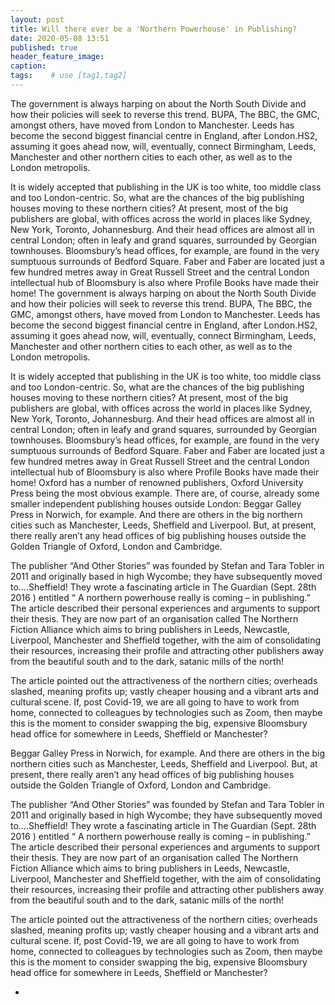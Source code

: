 ```yaml
---
layout: post
title: Will there ever be a 'Northern Powerhouse' in Publishing?
date: 2020-05-08 13:51
published: true
header_feature_image:
caption:
tags:    # use [tag1,tag2]
---
```


The government is always harping on about the North South Divide and how their policies will seek to reverse this trend. BUPA, The BBC, the GMC, amongst others, have moved from London to Manchester. Leeds has become the second biggest financial centre in England, after London.HS2, assuming it goes ahead now, will, eventually, connect Birmingham, Leeds, Manchester and other northern cities to each other, as well as to the London metropolis.

It is widely accepted that publishing in the UK is too white, too middle class and too London-centric. So, what are the chances of the big publishing houses moving to these northern cities?
At present, most of the big publishers are global, with offices across the world in places like Sydney, New York, Toronto, Johannesburg. And their head offices are almost all in central London; often in leafy and grand squares, surrounded by Georgian townhouses.  Bloomsbury’s head offices, for example, are found in the very sumptuous surrounds of Bedford Square. Faber and Faber are located just a few hundred metres away in Great Russell Street and the central London intellectual hub of Bloomsbury is also where Profile Books have made their home!
The government is always harping on about the North South Divide and how their policies will seek to reverse this trend. BUPA, The BBC, the GMC, amongst others, have moved from London to Manchester. Leeds has become the second biggest financial centre in England, after London.HS2, assuming it goes ahead now, will, eventually, connect Birmingham, Leeds, Manchester and other northern cities to each other, as well as to the London metropolis.

It is widely accepted that publishing in the UK is too white, too middle class and too London-centric. So, what are the chances of the big publishing houses moving to these northern cities?
At present, most of the big publishers are global, with offices across the world in places like Sydney, New York, Toronto, Johannesburg. And their head offices are almost all in central London; often in leafy and grand squares, surrounded by Georgian townhouses.  Bloomsbury’s head offices, for example, are found in the very sumptuous surrounds of Bedford Square. Faber and Faber are located just a few hundred metres away in Great Russell Street and the central London intellectual hub of Bloomsbury is also where Profile Books have made their home!
Oxford has a number of renowned publishers, Oxford University Press being the most obvious example. There are, of course, already some smaller independent publishing houses outside London: Beggar Galley Press in Norwich, for example. And there are
others in the big northern cities such as Manchester, Leeds, Sheffield and Liverpool.
But, at present, there really aren’t any head offices of big publishing houses outside the Golden Triangle of Oxford, London and Cambridge.

The publisher “And Other Stories” was founded by Stefan and Tara Tobler in 2011 and originally based in high Wycombe; they have subsequently moved to….Sheffield! They wrote a fascinating article in The Guardian (Sept. 28th 2016 ) entitled “ A northern powerhouse really is coming – in publishing.”
The article described their personal experiences and arguments to support their thesis.
They are now part of an organisation called The Northern Fiction Alliance which aims to bring publishers  in Leeds, Newcastle, Liverpool, Manchester and Sheffield together, with the aim of consolidating their resources, increasing their profile and attracting other publishers away from the beautiful south and to the dark, satanic mills of the north!

The article pointed out the attractiveness of the northern cities; overheads slashed, meaning profits up; vastly cheaper housing and a vibrant arts and cultural scene.
If, post Covid-19, we are all going to have to work from home, connected to colleagues by technologies such as Zoom, then maybe this is the moment to consider swapping the big, expensive Bloomsbury head office for somewhere in Leeds, Sheffield or Manchester?


Beggar Galley Press in Norwich, for example. And there are
others in the big northern cities such as Manchester, Leeds, Sheffield and Liverpool.
But, at present, there really aren’t any head offices of big publishing houses outside the Golden Triangle of Oxford, London and Cambridge.

The publisher “And Other Stories” was founded by Stefan and Tara Tobler in 2011 and originally based in high Wycombe; they have subsequently moved to….Sheffield! They wrote a fascinating article in The Guardian (Sept. 28th 2016 ) entitled “ A northern powerhouse really is coming – in publishing.”
The article described their personal experiences and arguments to support their thesis.
They are now part of an organisation called The Northern Fiction Alliance which aims to bring publishers  in Leeds, Newcastle, Liverpool, Manchester and Sheffield together, with the aim of consolidating their resources, increasing their profile and attracting other publishers away from the beautiful south and to the dark, satanic mills of the north!

The article pointed out the attractiveness of the northern cities; overheads slashed, meaning profits up; vastly cheaper housing and a vibrant arts and cultural scene.
If, post Covid-19, we are all going to have to work from home, connected to colleagues by technologies such as Zoom, then maybe this is the moment to consider swapping the big, expensive Bloomsbury head office for somewhere in Leeds, Sheffield or Manchester?


-
